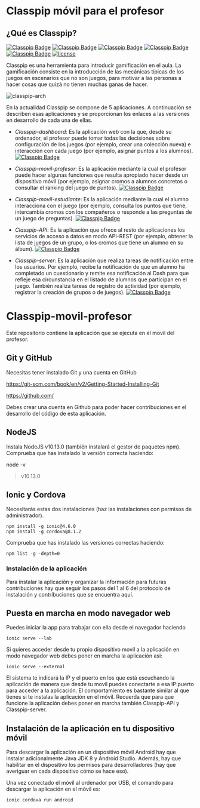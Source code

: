 # Classpip móvil para el profesor

## ¿Qué es Classpip?

[![Classpip Badge](https://img.shields.io/badge/classpip-dashboard-brightgreen.svg)](https://github.com/classpip/classpip-dashboard-dev)
[![Classpip Badge](https://img.shields.io/badge/classpip-movil--profesor-brightgreen)](https://github.com/classpip/classpip-movil-profesor-dev)
[![Classpip Badge](https://img.shields.io/badge/classpip-movil--estudiante-brightgreen)](https://github.com/classpip/classpip-movil-estudiante-dev)
[![Classpip Badge](https://img.shields.io/badge/classpip-server-brightgreen.svg)](https://github.com/classpip/classpip-server-dev)
[![Classpip Badge](https://img.shields.io/badge/classpip-API-brightgreen)](https://github.com/classpip/classpip-API-dev)
[![license](https://img.shields.io/badge/license-Apache%202.0-blue.svg)](https://github.com/classpip/classpip/blob/master/LICENSE)


Classpip es una herramienta para introducir gamificación en el aula. La gamificación consiste en la introducción de las mecánicas típicas de los juegos en escenarios que no son juegos, para motivar a las personas a hacer cosas que quizá no tienen muchas ganas de hacer.

![classpip-arch](https://github.com/classpip/classpip/raw/master/images/project-architecture.png)

En la actualidad Classpip se compone de 5 aplicaciones. A continuación se describen esas aplicaciones y se proporcionan los enlaces a las versiones en desarrollo de cada una de ellas.
 
* *Classpip-dashboard*: Es la aplicación web con la que, desde su ordenador, el profesor puede tomar todas las decisiones sobre configuración de los juegos (por ejemplo, crear una colección nueva) e interacción con cada juego (por ejemplo, asignar puntos a los alumnos). 
[![Classpip Badge](https://img.shields.io/badge/classpip-dashboard-brightgreen.svg)](https://github.com/classpip/classpip-dashboard-dev)

* *Classpip-movil-profesor*: Es la aplicación mediante la cual el profesor puede hacer algunas funciones que resulta apropiado hacer desde un dispositivo móvil (por ejemplo, asignar cromos a alumnos concretos o consultar el ranking del juego de puntos).
[![Classpip Badge](https://img.shields.io/badge/classpip-movil--profesor-brightgreen)](https://github.com/classpip/classpip-movil-profesor-dev)

* *Classpip-movil-estudiante*: Es la aplicación mediante la cual el alumno interacciona con el juego (por ejemplo, consulta los puntos que tiene, intercambia cromos con los compañeros o responde a las preguntas de un juego de preguntas). 
[![Classpip Badge](https://img.shields.io/badge/classpip-movil--estudiante-brightgreen)](https://github.com/classpip/classpip-movil-estudiante-dev)
  
* *Classpip-API*: Es la aplicación que ofrece al resto de aplicaciones los servicios de acceso a datos en modo API-REST  (por ejemplo, obtener la lista de juegos de un grupo, o los cromos que tiene un alumno en su álbum).
[![Classpip Badge](https://img.shields.io/badge/classpip-API-brightgreen)](https://github.com/classpip/classpip-API-dev)
 
 * *Classpip-server*: Es la aplicación que realiza tareas de notificación entre los usuarios. Por ejemplo, recibe la notificación de que un alumno ha completado un cuestionario y remite esa notificación al Dash para que refleje esa circunstancia en el listado de alumnos que participan en el juego. También realiza tareas de registro de actividad (por ejemplo, registrar la creación de grupos o de juegos).
[![Classpip Badge](https://img.shields.io/badge/classpip-server-brightgreen.svg)](https://github.com/classpip/classpip-server-dev)

  
# Classpip-movil-profesor

Este repositorio contiene la aplicación que se ejecuta en el movil del profesor.

## Git y GitHub

Necesitas tener instalado Git y una cuenta en GitHub
 
https://git-scm.com/book/en/v2/Getting-Started-Installing-Git
 
https://github.com/

Debes crear una cuenta en Github para poder hacer contribuciones en el desarrollo del código de esta aplicación.

## NodeJS

Instala NodeJS v10.13.0 (también instalará el gestor de paquetes npm). Comprueba que has instalado la versión correcta haciendo:

node -v
> v10.13.0

## Ionic y Cordova

Necesitarás estas dos instalaciones (haz las instalaciones con permisos de administrador).

```
npm install -g ionic@4.6.0
npm install -g cordova@8.1.2
```
Comprueba que has instalado las versiones correctas haciendo:

```
npm list -g -depth=0
```


### Instalación de la aplicación

Para instalar la aplicación y organizar la información para futuras contribuciones hay que seguir los pasos del 1 al 6 del protocolo de instalación y contríbuciones que se encuentra aquí.


## Puesta en marcha en modo navegador web

Puedes iniciar la app para trabajar con ella desde el navegador haciendo

```
ionic serve --lab
```
Si quieres acceder desde tu propio dispositivo movil a la aplicación en modo navegador web debes poner en marcha la aplicación asi:

```
ionic serve --external
```
El sistema te indicará la IP y el puerto en los que está escuchando la aplicación de manera que desde tu movil puedes conectarte a esa IP:puerto para acceder a la aplicación. El comportamiento es bastante similar al que tienes si te instalas la aplicación en el móvil.
Recuerda que para que funcione la aplicación debes poner en marcha también Classpip-API y Classpip-server.
 
## Instalación de la aplicación en tu dispositivo móvil

Para descargar la aplicación en un dispositivo móvil Android hay que instalar adicionalmente Java JDK 8 y Android Studio. Además, hay que habilitar en el dispositivo los permisos para desarrolladores (hay que averiguar en cada dispositivo cómo se hace eso).

Una vez conectado el móvil al ordenador por USB, el comando para descargar la aplicación en el móvil es:
```
ionic cordova run android
```


